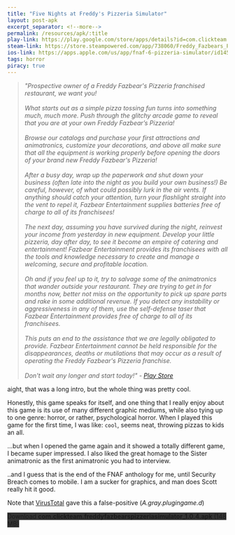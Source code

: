 ```yaml
---
title: "Five Nights at Freddy's Pizzeria Simulator"
layout: post-apk
excerpt_separator: <!--more-->
permalink: /resources/apk/:title
play-link: https://play.google.com/store/apps/details?id=com.clickteam.freddyfazbearspizzeriasimulator
steam-link: https://store.steampowered.com/app/738060/Freddy_Fazbears_Pizzeria_Simulator/
ios-link: https://apps.apple.com/us/app/fnaf-6-pizzeria-simulator/id1455781522
tags: horror
piracy: true
---
```


> _"Prospective owner of a Freddy Fazbear's Pizzeria franchised restaurant, we want you! <br><br>What starts out as a simple pizza tossing fun turns into something much, much more. Push through the glitchy arcade game to reveal that you are at your own Freddy Fazbear’s Pizzeria! <br><br>Browse our catalogs and purchase your first attractions and animatronics, customize your decorations, and above all make sure that all the equipment is working properly before opening the doors of your brand new Freddy Fazbear's Pizzeria! <br><br>After a busy day, wrap up the paperwork and shut down your business (often late into the night as you build your own business!) Be careful, however, of what could possibly lurk in the air vents. If anything should catch your attention, turn your flashlight straight into the vent to repel it, Fazbear Entertainment supplies batteries free of charge to all of its franchisees! <br><br>The next day, assuming you have survived during the night, reinvest your income from yesterday in new equipment. Develop your little pizzeria, day after day, to see it become an empire of catering and entertainment! Fazbear Entertainment provides its franchisees with all the tools and knowledge necessary to create and manage a welcoming, secure and profitable location. <br><br>Oh and if you feel up to it, try to salvage some of the animatronics that wander outside your restaurant. They are trying to get in for months now, better not miss on the opportunity to pick up spare parts and rake in some additional revenue. If you detect any instability or aggressiveness in any of them, use the self-defense taser that Fazbear Entertainment provides free of charge to all of its franchisees. <br><br>This puts an end to the assistance that we are legally obligated to provide. Fazbear Entertainment cannot be held responsible for the disappearances, deaths or mutilations that may occur as a result of operating the Freddy Fazbear's Pizzeria franchise. <br><br>Don't wait any longer and start today!" - <a href="https://play.google.com/store/apps/details?id=com.clickteam.freddyfazbearspizzeriasimulator" target="_blank">Play Store</a>_

aight, that was a long intro, but the whole thing was pretty cool.

Honestly, this game speaks for itself, and one thing that I really enjoy about this game is its use of many different graphic mediums, while also tying up to one genre: horror, or rather, psychological horror. When I played this game for the first time, I was like: `cool`, seems neat, throwing pizzas to kids an all.

...but when I opened the game again and it showed a totally different game, I became super impressed. I also liked the great homage to the Sister animatronic as the first animatronic you had to interview.

..and I guess that is the end of the FNAF anthology for me, until Security Breach comes to mobile. I am a sucker for graphics, and man does Scott really hit it good. 

Note that <a href="https://www.virustotal.com/gui/file/013336bce9401c91e0a64f0d06bb4995171eab4278323d46fd9af99be975743a" target="_blank">VirusTotal</a> gave this a false-positive (_A.gray.plugingame.d_)

<div class="text-center">
    <a class="btn btn-dark btn-block w-100" onclick='apk("com.clickteam.freddyfazbearspizzeriasimulator_1.0.4.apk")' target="_blank" style="text-decoration: none; background-color: #333;"> Download <b>com.clickteam.freddyfazbearspizzeriasimulator_1.0.4.apk</b> (148 MB)</a>
</div>

